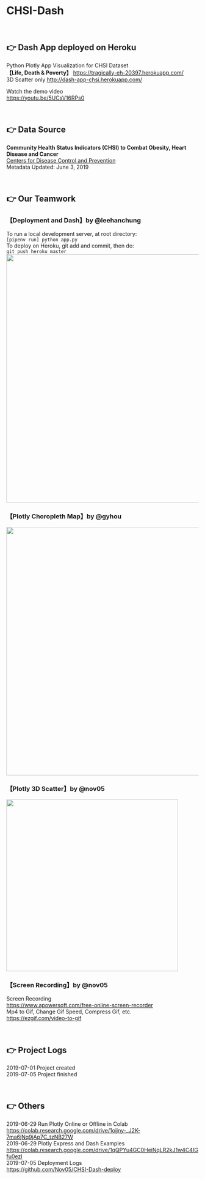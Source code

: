 # CHSI-Dash

<br>

## :point_right: Dash App deployed on Heroku 

Python Plotly App Visualization for CHSI Dataset  
**【Life, Death & Poverty】** https://tragically-eh-20397.herokuapp.com/  
3D Scatter only http://dash-app-chsi.herokuapp.com/   

Watch the demo video  
https://youtu.be/5UCsV16RPs0  

<br>

## :point_right: Data Source

**Community Health Status Indicators (CHSI) to Combat Obesity, Heart Disease and Cancer**  
[Centers for Disease Control and Prevention](https://catalog.data.gov/dataset/community-health-status-indicators-chsi-to-combat-obesity-heart-disease-and-cancer)  
Metadata Updated: June 3, 2019  

<br>

## :point_right: Our Teamwork

### 【Deployment and Dash】by @leehanchung  
To run a local development server, at root directory:  
```[pipenv run] python app.py```  
To deploy on Heroku, git add and commit, then do:  
```git push heroku master```  
<img src="https://github.com/Nov05/CHSI-Dash/blob/master/pictures/dash%20interface.jpg?raw=true" width=650>

### 【Plotly Choropleth Map】by @gyhou   
<img src="https://github.com/Nov05/CHSI-Dash/blob/master/pictures/02.gif?raw=true" width=650>   

### 【Plotly 3D Scatter】by @nov05    
<img src="https://github.com/Nov05/CHSI-Dash/blob/master/pictures/ezgif.com-optimize.gif?raw=true" width=450>  

### 【Screen Recording】by @nov05  
Screen Recording  
https://www.apowersoft.com/free-online-screen-recorder  
Mp4 to Gif, Change Gif Speed, Compress Gif, etc.  
https://ezgif.com/video-to-gif  

<br>

## :point_right: Project Logs

2019-07-01 Project created  
2019-07-05 Project finished

<br>

## :point_right: Others

2019-06-29 Run Plotly Online or Offline in Colab  
https://colab.research.google.com/drive/1oijny-_J2K-7ma6jNq9jAp7C_tzNB27W  
2019-06-29 Plotly Express and Dash Examples  
https://colab.research.google.com/drive/1qQPYu4GC0HeiNqLR2kJ1w4C4IGfu0ezI  
2019-07-05 Deployment Logs  
https://github.com/Nov05/CHSI-Dash-deploy   
